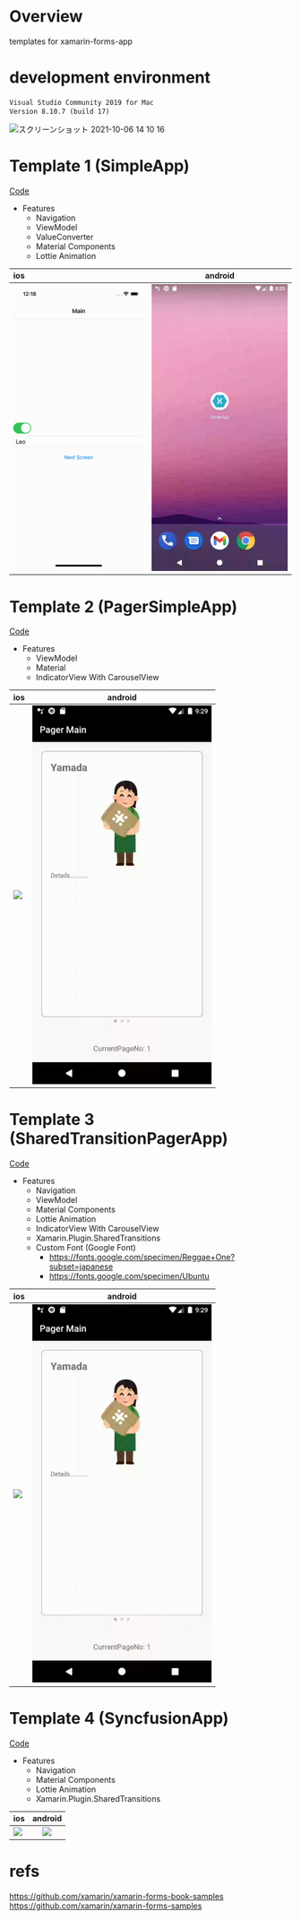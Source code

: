 # Overview

templates for xamarin-forms-app

# development environment

```
Visual Studio Community 2019 for Mac
Version 8.10.7 (build 17)
```
<img width="175" alt="スクリーンショット 2021-10-06 14 10 16" src="https://user-images.githubusercontent.com/16476224/136144014-96bca191-095b-4249-92ed-4d8a5a60ae30.png">


# Template 1 (SimpleApp)
[Code](https://github.com/LeoAndo/xamarin-forms-app-templates/tree/main/SimpleApp)<br>
- Features
  - Navigation
  - ViewModel 
  - ValueConverter
  - Material Components
  - Lottie Animation

| ios | android |
|:---|:---:|
|<img src="https://github.com/LeoAndo/xamarin-forms-app-templates/blob/main/SimpleApp/capture/ios.gif" width=320 /> |<img src="https://github.com/LeoAndo/xamarin-forms-app-templates/blob/main/SimpleApp/capture/android.gif" width=320 /> |

# Template 2 (PagerSimpleApp)
[Code](https://github.com/LeoAndo/xamarin-forms-app-templates/tree/main/PagerSimpleApp)<br>
- Features
  - ViewModel
  - Material
  - IndicatorView With CarouselView

| ios | android |
|:---|:---:|
|<img src="https://github.com/LeoAndo/xamarin-forms-app-templates/blob/main/PagerSimpleApp/capture/ios.gif" width=320 /> |<img src="https://github.com/LeoAndo/xamarin-forms-app-templates/blob/main/PagerSimpleApp/capture/android.gif" width=320 /> |


# Template 3 (SharedTransitionPagerApp)
[Code](https://github.com/LeoAndo/xamarin-forms-app-templates/tree/main/SharedTransitionPagerApp)<br>
- Features
  - Navigation
  - ViewModel 
  - Material Components
  - Lottie Animation
  - IndicatorView With CarouselView
  - Xamarin.Plugin.SharedTransitions
  - Custom Font (Google Font)
    - https://fonts.google.com/specimen/Reggae+One?subset=japanese
    - https://fonts.google.com/specimen/Ubuntu 

| ios | android |
|:---|:---:|
|<img src="https://github.com/LeoAndo/xamarin-forms-app-templates/blob/main/SharedTransitionPagerApp/capture/ios.gif" width=320 /> |<img src="https://github.com/LeoAndo/xamarin-forms-app-templates/blob/main/SharedTransitionPagerApp/capture/android.gif" width=320 /> |


# Template 4 (SyncfusionApp)
[Code](https://github.com/LeoAndo/xamarin-forms-app-templates/tree/main/SyncfusionApp)<br>
- Features
  - Navigation
  - Material Components
  - Lottie Animation
  - Xamarin.Plugin.SharedTransitions

| ios | android |
|:---|:---:|
|<img src="https://github.com/LeoAndo/xamarin-forms-app-templates/blob/main/SyncfusionApp/capture/ios.gif" width=320 /> |<img src="https://github.com/LeoAndo/xamarin-forms-app-templates/blob/main/SyncfusionApp/capture/android.gif" width=320 /> |

# refs
https://github.com/xamarin/xamarin-forms-book-samples<br>
https://github.com/xamarin/xamarin-forms-samples<br>
